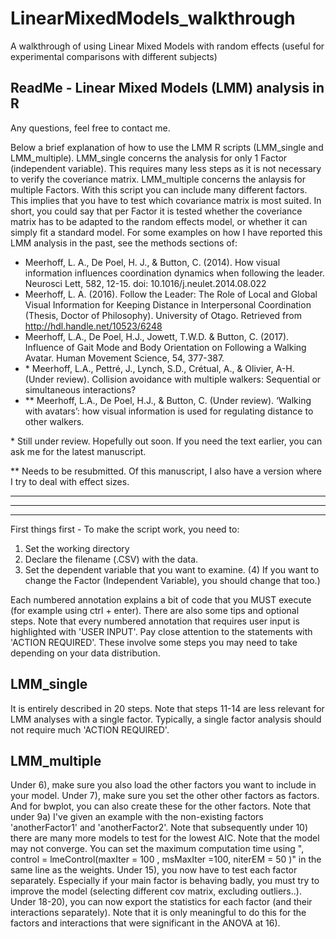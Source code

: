 # LinearMixedModels_walkthrough
A walkthrough of using Linear Mixed Models with random effects (useful for experimental comparisons with different subjects)

ReadMe - Linear Mixed Models (LMM) analysis in R
------------------------------------------------
Any questions, feel free to contact me.

Below a brief explanation of how to use the LMM R scripts (LMM_single and LMM_multiple).
LMM_single concerns the analysis for only 1 Factor (independent variable). This requires many less steps as it is not necessary to verify the coveriance matrix.
LMM_multiple concerns the anlaysis for multiple Factors. With this script you can include many different factors. This implies that you have to test which covariance matrix is most suited. In short, you could say that per Factor it is tested whether the coveriance matrix has to be adapted to the random effects model, or whether it can simply fit a standard model.
For some examples on how I have reported this LMM analysis in the past, see the methods sections of:

* Meerhoff, L. A., De Poel, H. J., & Button, C. (2014). How visual information influences coordination dynamics when following the leader. Neurosci Lett, 582, 12-15. doi: 10.1016/j.neulet.2014.08.022
* Meerhoff, L. A. (2016). Follow the Leader: The Role of Local and Global Visual Information for Keeping Distance in Interpersonal Coordination (Thesis, Doctor of Philosophy). University of Otago. Retrieved from http://hdl.handle.net/10523/6248
* Meerhoff, L.A., De Poel, H.J., Jowett, T.W.D. & Button, C. (2017). Influence of Gait Mode and Body Orientation on Following a Walking Avatar. Human Movement Science, 54, 377-387.
* \* Meerhoff, L.A., Pettré, J., Lynch, S.D., Crétual, A., & Olivier, A-H. (Under review). Collision avoidance with multiple walkers: Sequential or simultaneous interactions?
* \*\* Meerhoff, L.A., De Poel, H.J., & Button, C. (Under review). ‘Walking with avatars’: how visual information is used for regulating distance to other walkers.

\* Still under review. Hopefully out soon. If you need the text earlier, you can ask me for the latest manuscript.

\*\* Needs to be resubmitted. Of this manuscript, I also have a version where I try to deal with effect sizes.

------------------------------------------------
------------------------------------------------
------------------------------------------------

First things first - To make the script work, you need to:
1) Set the working directory
2) Declare the filename (.CSV) with the data.
3) Set the dependent variable that you want to examine.
(4) If you want to change the Factor (Independent Variable), you should change that too.)

Each numbered annotation explains a bit of code that you MUST execute (for example using ctrl + enter). There are also some tips and optional steps.
Note that every numbered annotation that requires user input is highlighted with 'USER INPUT'.
Pay close attention to the statements with 'ACTION REQUIRED'. These involve some steps you may need to take depending on your data distribution.

LMM_single
------------------------------------------------
It is entirely described in 20 steps. Note that steps 11-14 are less relevant for LMM analyses with a single factor. Typically, a single factor analysis should not require much 'ACTION REQUIRED'.

LMM_multiple
------------------------------------------------
Under 6), make sure you also load the other factors you want to include in your model.
Under 7), make sure you set the other other factors as factors. And for bwplot, you can also create these for the other factors.
Note that under 9a) I've given an example with the non-existing factors 'anotherFactor1' and 'anotherFactor2'.
Note that subsequently under 10) there are many more models to test for the lowest AIC.
Note that the model may not converge. You can set the maximum computation time using ", control = lmeControl(maxIter = 100 , msMaxIter =100, niterEM = 50 )" in the same line as the weights.
Under 15), you now have to test each factor separately. Especially if your main factor is behaving badly, you must try to improve the model (selecting different cov matrix, excluding outliers..).
Under 18-20), you can now export the statistics for each factor (and their interactions separately). Note that it is only meaningful to do this for the factors and interactions that were significant in the ANOVA at 16).
